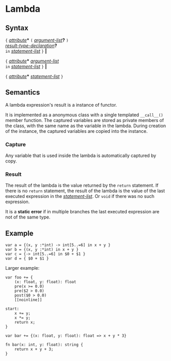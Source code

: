 # Lambda

## Syntax

`{` [_attribute_](attribute.md)__*__ `(` [_argument-list_](argument_list.md)__?__ `)`\
[_result-type-declaration_](result_type_declaration.md)__?__\
`in` [_statement-list_](statement_list.md) `}` __|__

`{` [_attribute_](attribute.md)__*__ [_argument-list_](argument_list.md)\
`in` [_statement-list_](statement_list.md) `}` __|__

`{` [_attribute_](attribute.md)__*__ [_statement-list_](statement_list.md) `}`


## Semantics
A lambda expression's result is a instance of functor.

It is implemented as a anonymous class with a single templated `__call__()`
member function. The captured variables are stored as private members of the
class, with the same name as the variable in the lambda. During creation of the
instance, the captured variables are copied into the instance.

### Capture
Any variable that is used inside the lambda is automatically captured by copy.

### Result
The result of the lambda is the value returned by the `return` statement. If
there is no `return` statement, the result of the lambda is the value of the
last executed expression in the [_statement-list_](statement_list.md). Or `void`
if there was no such expression.

It is a **static error** if in multiple branches the last executed expression
are not of the same type.


## Example

```
var a = {(x, y :*int) -> int[5..=6] in x + y }
var b = {(x, y :*int) in x + y }
var c = {-> int[5..=6] in $0 + $1 }
var d = { $0 + $1 }
```

Larger example:

```
var foo += {
    (x: float, y: float): float
    pre(x >= 0.0)
    pre($2 > 0.0)
    post($0 > 0.0)
    [[noinline]]

start:
    x += y;
    x *= y;
    return x;
}

var bar += {(x: float, y: float): float => x + y * 3}

fn bar(x: int, y: float): string {
    return x + y + 3;
}
```
